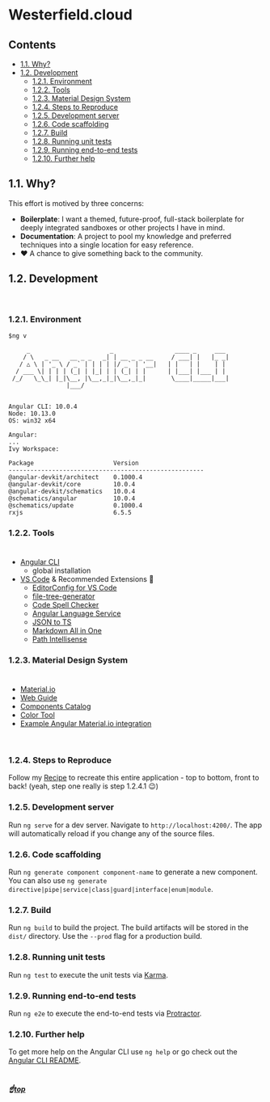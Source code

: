 <!-- omit in toc -->
# Westerfield.cloud

<!-- omit in toc -->
## Contents
- [1.1. Why?](#11-why)
- [1.2. Development](#12-development)
  - [1.2.1. Environment](#121-environment)
  - [1.2.2. Tools](#122-tools)
  - [1.2.3. Material Design System](#123-material-design-system)
  - [1.2.4. Steps to Reproduce](#124-steps-to-reproduce)
  - [1.2.5. Development server](#125-development-server)
  - [1.2.6. Code scaffolding](#126-code-scaffolding)
  - [1.2.7. Build](#127-build)
  - [1.2.8. Running unit tests](#128-running-unit-tests)
  - [1.2.9. Running end-to-end tests](#129-running-end-to-end-tests)
  - [1.2.10. Further help](#1210-further-help)

## 1.1. Why?
This effort is motived by three concerns:
  - **Boilerplate**: I want a themed, future-proof, full-stack boilerplate for deeply integrated sandboxes or other projects I have in mind.
  - **Documentation**: A project to pool my knowledge and preferred techniques into a single location for easy reference.
  - ❤️ A chance to give something back to the community.

## 1.2. Development
<br/>

### 1.2.1. Environment

```shell
$ng v

     _                      _                 ____ _     ___
    / \   _ __   __ _ _   _| | __ _ _ __     / ___| |   |_ _|
   / △ \ | '_ \ / _` | | | | |/ _` | '__|   | |   | |    | |
  / ___ \| | | | (_| | |_| | | (_| | |      | |___| |___ | |
 /_/   \_\_| |_|\__, |\__,_|_|\__,_|_|       \____|_____|___|
                |___/


Angular CLI: 10.0.4
Node: 10.13.0
OS: win32 x64

Angular:
...
Ivy Workspace:

Package                      Version
------------------------------------------------------
@angular-devkit/architect    0.1000.4
@angular-devkit/core         10.0.4
@angular-devkit/schematics   10.0.4
@schematics/angular          10.0.4
@schematics/update           0.1000.4
rxjs                         6.5.5
```

### 1.2.2. Tools
#
* [Angular CLI](https://cli.angular.io/)
  * global installation
* [VS Code](https://code.visualstudio.com/download) & Recommended Extensions 💯
  * [EditorConfig for VS Code](https://marketplace.visualstudio.com/items?itemName=EditorConfig.EditorConfig)
  * [file-tree-generator](https://marketplace.visualstudio.com/items?itemName=Shinotatwu-DS.file-tree-generator)
  * [Code Spell Checker](https://marketplace.visualstudio.com/items?itemName=streetsidesoftware.code-spell-checker)
  * [Angular Language Service](https://marketplace.visualstudio.com/items?itemName=Angular.ng-template)
  * [JSON to TS](https://marketplace.visualstudio.com/items?itemName=MariusAlchimavicius.json-to-ts)
  * [Markdown All in One](https://marketplace.visualstudio.com/items?itemName=yzhang.markdown-all-in-one)
  * [Path Intellisense]([https://link](https://marketplace.visualstudio.com/items?itemName=christian-kohler.path-intellisense))

### 1.2.3. Material Design System
#
* [Material.io](https://material.io)
* [Web Guide](https://material.io/develop/web)
* [Components Catalog](https://material-components.github.io/material-components-web-catalog/#/)
* [Color Tool](https://material.io/resources/color/#!/?view.left=0&view.right=0&primary.color=3F51B5&secondary.color=c1c1c1)
* [Example Angular Material.io integration](https://github.com/trimox/angular-mdc-web/tree/master/packages)
<br/>

### 1.2.4. Steps to Reproduce

Follow my [Recipe](./docs/recipe.md) to recreate this entire application - top to bottom, front to back! (yeah, step one really is step 1.2.4.1 😉)

### 1.2.5. Development server

Run `ng serve` for a dev server. Navigate to `http://localhost:4200/`. The app will automatically reload if you change any of the source files.

### 1.2.6. Code scaffolding

Run `ng generate component component-name` to generate a new component. You can also use `ng generate directive|pipe|service|class|guard|interface|enum|module`.

### 1.2.7. Build

Run `ng build` to build the project. The build artifacts will be stored in the `dist/` directory. Use the `--prod` flag for a production build.

### 1.2.8. Running unit tests

Run `ng test` to execute the unit tests via [Karma](https://karma-runner.github.io).

### 1.2.9. Running end-to-end tests

Run `ng e2e` to execute the end-to-end tests via [Protractor](http://www.protractortest.org/).

### 1.2.10. Further help

To get more help on the Angular CLI use `ng help` or go check out the [Angular CLI README](https://github.com/angular/angular-cli/blob/master/README.md).

#
##### <!-- omit in toc --> ☝️[top](#westerfieldcloud)
<br/>
